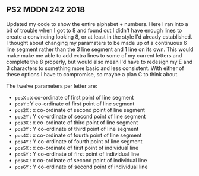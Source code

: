 ## PS2 MDDN 242 2018

Updated my code to show the entire alphabet + numbers. Here I ran into a bit of trouble when I got to 8 and found out I didn't have enough lines to create a convincing looking 8, or at least in the style I'd already established. I thought about changing my paramaters to be made up of a continuous 6 line segment rather than the 3 line segment and 1 line on its own. This would make make me able to add extra lines to some of my current letters and complete the 8 properly, but would also mean I'd have to redesign my E and 3 characters to something more basic and less consistent. With either of these options I have to compromise, so maybe a plan C to think about.

The twelve parameters per letter are:
  * `posX` : x co-ordinate of first point of line segment
  * `posY` : Y co-ordinate of first point of line segment
  * `pos2X` : x co-ordinate of second point of line segment
  * `pos2Y` : Y co-ordinate of second point of line segment
  * `pos3X` : x co-ordinate of third point of line segment
  * `pos3Y` : Y co-ordinate of third point of line segment
  * `pos4X` : x co-ordinate of fourth point of line segment
  * `pos4Y` : Y co-ordinate of fourth point of line segment
  * `pos5X` : x co-ordinate of first point of individual line
  * `pos5Y` : Y co-ordinate of first point of individual line
  * `pos6X` : x co-ordinate of second point of individual line
  * `pos6Y` : Y co-ordinate of second point of individual line
  

